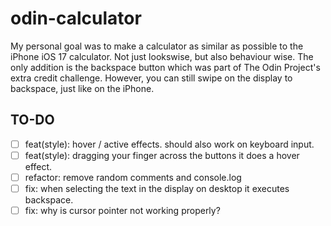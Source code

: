 # odin-calculator

My personal goal was to make a calculator as similar as possible to the iPhone iOS 17 calculator. Not just lookswise, but also behaviour wise. The only addition is the backspace button which was part of The Odin Project's extra credit challenge. However, you can still swipe on the display to backspace, just like on the iPhone.

## TO-DO

- [ ] feat(style): hover / active effects. should also work on keyboard input.
- [ ] feat(style): dragging your finger across the buttons it does a hover effect.
- [ ] refactor: remove random comments and console.log
- [ ] fix: when selecting the text in the display on desktop it executes backspace.
- [ ] fix: why is cursor pointer not working properly?
